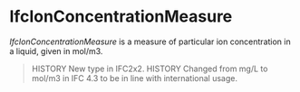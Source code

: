 # IfcIonConcentrationMeasure

_IfcIonConcentrationMeasure_ is a measure of particular ion concentration in a liquid, given in mol/m3.

> HISTORY New type in IFC2x2.
> HISTORY Changed from mg/L to mol/m3 in IFC 4.3 to be in line with international usage.
